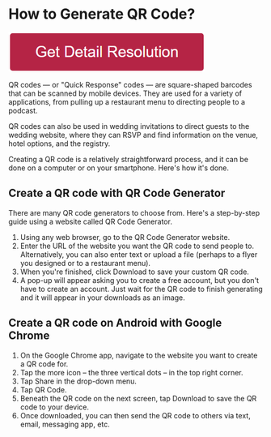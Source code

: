 # How to Generate QR Code?



[![how to generate qr code](redd.png)](https://github.com/websitetech/how.to.generate.qr.code)

QR codes — or "Quick Response" codes — are square-shaped barcodes that can be scanned by mobile devices. They are used for a variety of applications, from pulling up a restaurant menu to directing people to a podcast.

QR codes can also be used in wedding invitations to direct guests to the wedding website, where they can RSVP and find information on the venue, hotel options, and the registry.

Creating a QR code is a relatively straightforward process, and it can be done on a computer or on your smartphone. Here's how it's done.



## Create a QR code with QR Code Generator

There are many QR code generators to choose from. Here's a step-by-step guide using a website called QR Code Generator.

1. Using any web browser, go to the QR Code Generator website.
2. Enter the URL of the website you want the QR code to send people to. Alternatively, you can also enter text or upload a file (perhaps to a flyer you designed or to a restaurant menu).
3. When you're finished, click Download to save your custom QR code.
4. A pop-up will appear asking you to create a free account, but you don't have to create an account. Just wait for the QR code to finish generating and it will appear in your downloads as an image.


## Create a QR code on Android with Google Chrome


1. On the Google Chrome app, navigate to the website you want to create a QR code for.
2. Tap the more icon – the three vertical dots – in the top right corner.
3. Tap Share in the drop-down menu. 
4. Tap QR Code.
5. Beneath the QR code on the next screen, tap Download to save the QR code to your device.
6. Once downloaded, you can then send the QR code to others via text, email, messaging app, etc.

